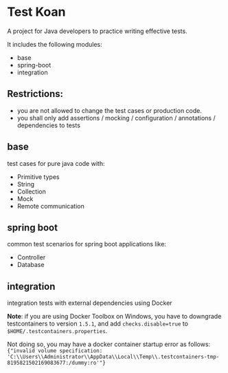 # Test Koan
A project for Java developers to practice writing effective tests.

It includes the following modules:
* base 
* spring-boot
* integration

## Restrictions: 
* you are not allowed to change the test cases or production code.
* you shall only add assertions / mocking / configuration / annotations / dependencies to tests

## base
test cases for pure java code with:
* Primitive types
* String
* Collection
* Mock
* Remote communication

## spring boot
common test scenarios for spring boot applications like:
* Controller
* Database

## integration
integration tests with external dependencies using Docker

**Note**: if you are using Docker Toolbox on Windows, you have to downgrade testcontainers to version `1.5.1`,
and add `checks.disable=true` to `$HOME/.testcontainers.properties`.

Not doing so, you may have a docker container startup error as follows:
`{"invalid volume specification: 'C:\\Users\\Administrator\\AppData\\Local\\Temp\\.testcontainers-tmp-8195821502169083677:/dummy:ro'"}`
